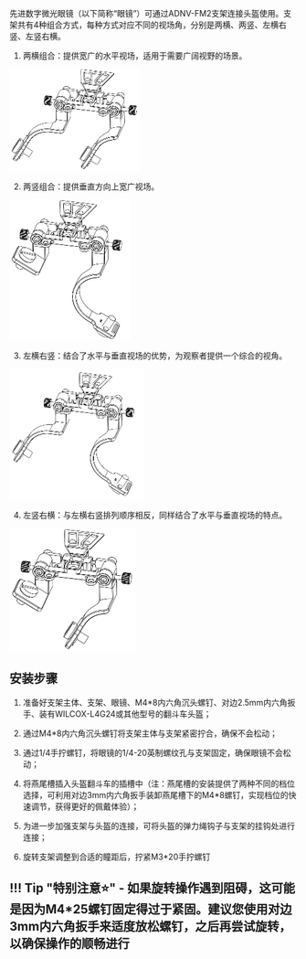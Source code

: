 ﻿先进数字微光眼镜（以下简称“眼镜”）可通过ADNV-FM2支架连接头盔使用。支架共有4种组合方式，每种方式对应不同的视场角，分别是两横、两竖、左横右竖、左竖右横。

1) 两横组合：提供宽广的水平视场，适用于需要广阔视野的场景。

![](../../pics/操作指南/两横组合.png)


2) 两竖组合：提供垂直方向上宽广视场。

![](../../pics/操作指南/两竖组合.png)


3) 左横右竖：结合了水平与垂直视场的优势，为观察者提供一个综合的视角。

![](../../pics/操作指南/左横右竖.png)


4) 左竖右横：与左横右竖排列顺序相反，同样结合了水平与垂直视场的特点。

![](../../pics/操作指南/左竖右横.png)


## **安装步骤**
   
   1) 准备好支架主体、支架、眼镜、M4\*8内六角沉头螺钉、对边2.5mm内六角扳手、装有WILCOX-L4G24或其他型号的翻斗车头盔；
   
   2) 通过M4\*8内六角沉头螺钉将支架主体与支架紧密拧合，确保不会松动；
   
   3) 通过1/4手拧螺钉，将眼镜的1/4-20英制螺纹孔与支架固定，确保眼镜不会松动；
   
   4) 将燕尾槽插入头盔翻斗车的插槽中（注：燕尾槽的安装提供了两种不同的档位选择，可利用对边3mm内六角扳手装卸燕尾槽下的M4\*8螺钉，实现档位的快速调节，获得更好的佩戴体验）；
   
   5) 为进一步加强支架与头盔的连接，可将头盔的弹力绳钩子与支架的挂钩处进行连接；
   
   6) 旋转支架调整到合适的瞳距后，拧紧M3\*20手拧螺钉


!!! Tip "特别注意:star:"
    - 如果旋转操作遇到阻碍，这可能是因为M4\*25螺钉固定得过于紧固。建议您使用对边3mm内六角扳手来适度放松螺钉，之后再尝试旋转，以确保操作的顺畅进行
----
